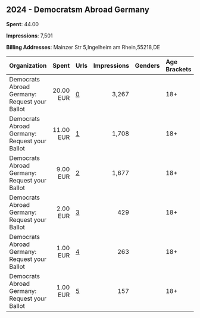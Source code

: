 ## 2024 - Democratsm  Abroad Germany 
**Spent**: 44.00

**Impressions**: 7,501

**Billing Addresses**: Mainzer Str 5,Ingelheim am Rhein,55218,DE

|Organization|Spent|Urls|Impressions|Genders|Age Brackets|Country Codes|
|:---|---:|:---|---:|:---|:---|:---|
|Democrats Abroad Germany: Request your Ballot|20.00 EUR|[0](https://www.snap.com/political-ads/asset/aba36b56bff0021d07becb792908f352ed938127e9c923aee8530ff732abed7c?mediaType=mp4)|3,267||18+|germany|
|Democrats Abroad Germany: Request your Ballot|11.00 EUR|[1](https://www.snap.com/political-ads/asset/9d3262f5bb6cc3479a5cc6c5f024376b93b7906d7c0f6548508c9824dd2ded84?mediaType=mp4)|1,708||18+|germany|
|Democrats Abroad Germany: Request your Ballot|9.00 EUR|[2](https://www.snap.com/political-ads/asset/96a771b76509223185c8aa5e03e98fa0c1cb3ba7129c4773cf9ee6136d03d7b5?mediaType=mp4)|1,677||18+|germany|
|Democrats Abroad Germany: Request your Ballot|2.00 EUR|[3](https://www.snap.com/political-ads/asset/d60b7ba35902850de8e7ba295a1bad3395e629eca13b48c6099776f19b9060ad?mediaType=mp4)|429||18+|germany|
|Democrats Abroad Germany: Request your Ballot|1.00 EUR|[4](https://www.snap.com/political-ads/asset/75220129c92aaa5731b84e01ccdcc150100e8d12248aa7269793a5e5343eb681?mediaType=mp4)|263||18+|germany|
|Democrats Abroad Germany: Request your Ballot|1.00 EUR|[5](https://www.snap.com/political-ads/asset/f0fd36a800af3e4e6733cbba558c8b855833d559e16a7d433e262e316f5708a1?mediaType=mp4)|157||18+|germany|
